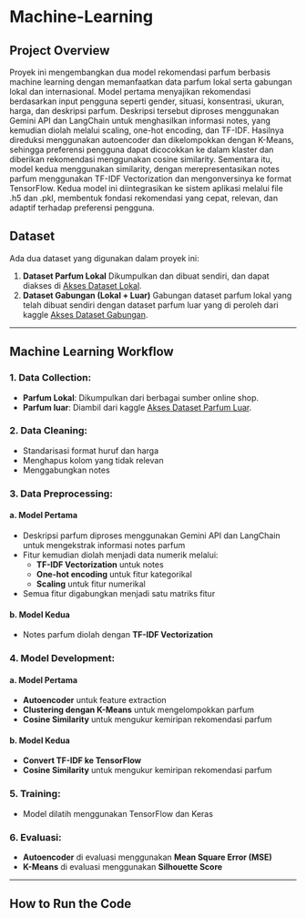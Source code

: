 # Machine-Learning

## Project Overview
Proyek ini mengembangkan dua model rekomendasi parfum berbasis machine learning dengan memanfaatkan data parfum lokal serta gabungan lokal dan internasional. Model pertama menyajikan rekomendasi berdasarkan input pengguna seperti gender, situasi, konsentrasi, ukuran, harga, dan deskripsi parfum. Deskripsi tersebut diproses menggunakan Gemini API dan LangChain untuk menghasilkan informasi notes, yang kemudian diolah melalui scaling, one-hot encoding, dan TF-IDF. Hasilnya direduksi menggunakan autoencoder dan dikelompokkan dengan K-Means, sehingga preferensi pengguna dapat dicocokkan ke dalam klaster dan diberikan rekomendasi menggunakan cosine similarity. Sementara itu, model kedua menggunakan similarity, dengan merepresentasikan notes parfum menggunakan TF-IDF Vectorization dan mengonversinya ke format TensorFlow. Kedua model ini diintegrasikan ke sistem aplikasi melalui file .h5 dan .pkl, membentuk fondasi rekomendasi yang cepat, relevan, dan adaptif terhadap preferensi pengguna.

## Dataset
Ada dua dataset yang digunakan dalam proyek ini: 
1. **Dataset Parfum Lokal**
   Dikumpulkan dan dibuat sendiri, dan dapat diakses di
   [Akses Dataset Lokal](https://github.com/Harumnesia/Machine-Learning/blob/main/Dataset/Dataset_Clean/Dataset_Harumnesia_clean.csv).
2. **Dataset Gabungan (Lokal + Luar)**
   Gabungan dataset parfum lokal yang telah dibuat sendiri dengan dataset parfum luar yang di peroleh dari kaggle
   [Akses Dataset Gabungan](https://github.com/Harumnesia/Machine-Learning/blob/main/Dataset/Dataset_Gabungan/dataset_parfum_gabungan.csv).

---

## Machine Learning Workflow

### 1. **Data Collection**:
   
- **Parfum Lokal**: Dikumpulkan dari berbagai sumber online shop.
- **Parfum luar**: Diambil dari kaggle [Akses Dataset Parfum Luar](https://www.kaggle.com/datasets/olgagmiufana1/fragrantica-com-fragrance-dataset/data).

   
### 2. **Data Cleaning**:
   
- Standarisasi format huruf dan harga
- Menghapus kolom yang tidak relevan
- Menggabungkan notes
   
### 3. **Data Preprocessing**:
   
#### a. Model Pertama

- Deskripsi parfum diproses menggunakan Gemini API dan LangChain untuk mengekstrak informasi notes parfum
- Fitur kemudian diolah menjadi data numerik melalui:
  - **TF-IDF Vectorization** untuk notes
  - **One-hot encoding** untuk fitur kategorikal
  - **Scaling** untuk fitur numerikal
- Semua fitur digabungkan menjadi satu matriks fitur
  
#### b. Model Kedua
- Notes parfum diolah dengan **TF-IDF Vectorization** 

### 4. **Model Development**:
   
#### a. Model Pertama
   
- **Autoencoder** untuk feature extraction
- **Clustering dengan K-Means** untuk mengelompokkan parfum
- **Cosine Similarity** untuk mengukur kemiripan rekomendasi parfum
   
#### b. Model Kedua

- **Convert TF-IDF ke TensorFlow**
- **Cosine Similarity** untuk mengukur kemiripan rekomendasi parfum

### 5. **Training**:
   
- Model dilatih menggunakan TensorFlow dan Keras

### 6. **Evaluasi**:
    
- **Autoencoder** di evaluasi menggunakan **Mean Square Error (MSE)**
- **K-Means** di evaluasi menggunakan **Silhouette Score**

---

## How to Run the Code
